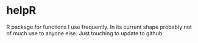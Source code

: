 # helpR
R package for functions I use frequently. In its current shape probably not of
much use to anyone else. Just touching to update to github.
